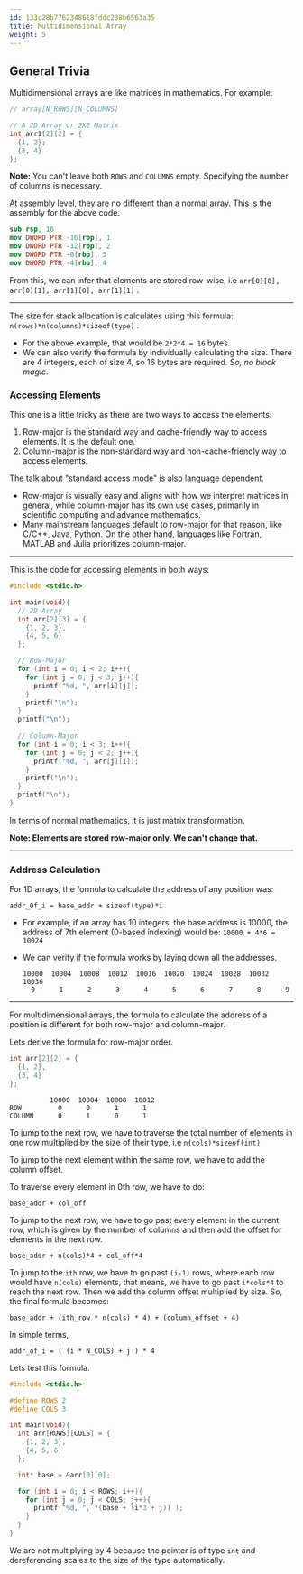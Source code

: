 ```yaml
---
id: 133c28b7762348618fddc238b6563a35
title: Multidimensional Array
weight: 5
---
```


## General Trivia

Multidimensional arrays are like matrices in mathematics. For example:

```c
// array[N_ROWS][N_COLUMNS]

// A 2D Array or 2X2 Matrix
int arr1[2][2] = {
  {1, 2};
  {3, 4}
};
```

**Note:** You can't leave both `ROWS` and `COLUMNS` empty. Specifying the number of columns is necessary.

At assembly level, they are no different than a normal array. This is the assembly for the above code.

```nasm
sub	rsp, 16
mov	DWORD PTR -16[rbp], 1
mov	DWORD PTR -12[rbp], 2
mov	DWORD PTR -8[rbp], 3
mov	DWORD PTR -4[rbp], 4
```

From this, we can infer that elements are stored row-wise, i.e `arr[0][0], arr[0][1], arr[1][0], arr[1][1]` .

***

The size for stack allocation is calculates using this formula: `n(rows)*n(columns)*sizeof(type)` .

* For the above example, that would be `2*2*4 = 16` bytes.
* We can also verify the formula by individually calculating the size. There are 4 integers, each of size 4, so 16 bytes are required. _So, no block magic_.

### Accessing Elements

This one is a little tricky as there are two ways to access the elements:

1. Row-major is the standard way and cache-friendly way to access elements. It is the default one.
2. Column-major is the non-standard way and non-cache-friendly way to access elements.

The talk about "standard access mode" is also language dependent.

* Row-major is visually easy and aligns with how we interpret matrices in general, while column-major has its own use cases, primarily in scientific computing and advance mathematics.
* Many mainstream languages default to row-major for that reason, like C/C++, Java, Python. On the other hand, languages like Fortran, MATLAB and Julia prioritizes column-major.

***

This is the code for accessing elements in both ways:

```c
#include <stdio.h>

int main(void){
  // 2D Array
  int arr[2][3] = {
    {1, 2, 3},
    {4, 5, 6}
  };

  // Row-Major
  for (int i = 0; i < 2; i++){
    for (int j = 0; j < 3; j++){
      printf("%d, ", arr[i][j]);
    }
    printf("\n");
  }
  printf("\n");
  
  // Column-Major
  for (int i = 0; i < 3; i++){
    for (int j = 0; j < 2; j++){
      printf("%d, ", arr[j][i]);
    }
    printf("\n");
  }
  printf("\n");
}
```

In terms of normal mathematics, it is just matrix transformation.

**Note: Elements are stored row-major only. We can't change that.**

***

### Address Calculation

For 1D arrays, the formula to calculate the address of any position was:

```
addr_Of_i = base_addr + sizeof(type)*i
```

* For example, if an array has 10 integers, the base address is 10000, the address of 7th element (0-based indexing) would be: `10000 + 4*6 = 10024`&#x20;
*   We can verify if the formula works by laying down all the addresses.&#x20;

    ```
    10000  10004  10008  10012  10016  10020  10024  10028  10032  10036
      0      1      2      3      4      5      6      7      8      9
    ```

***

For multidimensional arrays, the formula to calculate the address of a position is different for both row-major and column-major.

Lets derive the formula for row-major order.

```c
int arr[2][2] = {
  {1, 2},
  {3, 4}
};
```

```
          10000  10004  10008  10012
ROW         0      0      1      1
COLUMN      0      1      0      1
```

To jump to the next row, we have to traverse the total number of elements in one row multiplied by the size of their type, i.e `n(cols)*sizeof(int)`&#x20;

To jump to the next element within the same row, we have to add the column offset.

To traverse every element in 0th row, we have to do:

```
base_addr + col_off
```

To jump to the next row, we have to go past every element in the current row, which is given by the number of columns and then add the offset for elements in the next row.

```
base_addr + n(cols)*4 + col_off*4
```

To jump to the `ith` row, we have to go past `(i-1)` rows, where each row would have `n(cols)` elements, that means, we have to go past `i*cols*4` to reach the next row. Then we add the column offset multiplied by size. So, the final formula becomes:

```
base_addr + (ith_row * n(cols) * 4) + (column_offset + 4)
```

In simple terms,

```
addr_of_i = ( (i * N_COLS) + j ) * 4
```

Lets test this formula.

```c
#include <stdio.h>

#define ROWS 2
#define COLS 3

int main(void){
  int arr[ROWS][COLS] = {
    {1, 2, 3},
    {4, 5, 6}
  };

  int* base = &arr[0][0];

  for (int i = 0; i < ROWS; i++){
    for (int j = 0; j < COLS; j++){
      printf("%d, ", *(base + (i*3 + j)) );
    }
  }
}
```

We are not multiplying by 4 because the pointer is of type `int` and dereferencing scales to the size of the type automatically.